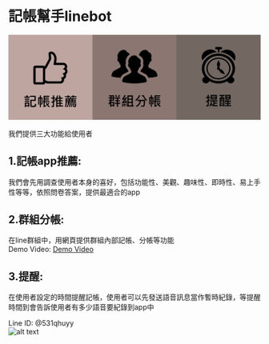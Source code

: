 # 記帳幫手linebot  
![alt text](./richmenu/richmenu.jpg)  

我們提供三大功能給使用者  
## 1.記帳app推薦:  
我們會先用調查使用者本身的喜好，包括功能性、美觀、趣味性、即時性、易上手性等等，依照問卷答案，提供最適合的app  
## 2.群組分帳:  
在line群組中，用網頁提供群組內部記帳、分帳等功能  
Demo Video: [Demo Video](https://drive.google.com/file/d/1mOEh2O4-QrvOniLmO_idQYucaQb3ddjo/view?usp=sharing)  
## 3.提醒:  
在使用者設定的時間提醒記帳，使用者可以先發送語音訊息當作暫時紀錄，等提醒時間到會告訴使用者有多少語音要紀錄到app中  
  
Line ID: @531qhuyy  
![alt text](https://qr-official.line.me/sid/L/531qhuyy.png)  